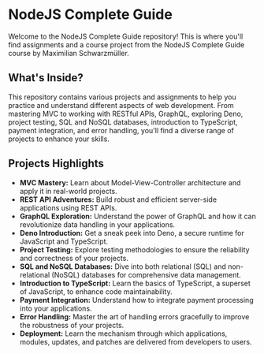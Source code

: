 # NodeJS Complete Guide

Welcome to the NodeJS Complete Guide repository! This is where you'll find assignments and a course project from the NodeJS Complete Guide course by Maximilian Schwarzmüller.

## What's Inside?

This repository contains various projects and assignments to help you practice and understand different aspects of web development. From mastering MVC to working with RESTful APIs, GraphQL, exploring Deno, project testing, SQL and NoSQL databases, introduction to TypeScript, payment integration, and error handling, you'll find a diverse range of projects to enhance your skills.

## Projects Highlights

- **MVC Mastery:** Learn about Model-View-Controller architecture and apply it in real-world projects.
- **REST API Adventures:** Build robust and efficient server-side applications using REST APIs.
- **GraphQL Exploration:** Understand the power of GraphQL and how it can revolutionize data handling in your applications.
- **Deno Introduction:** Get a sneak peek into Deno, a secure runtime for JavaScript and TypeScript.
- **Project Testing:** Explore testing methodologies to ensure the reliability and correctness of your projects.
- **SQL and NoSQL Databases:** Dive into both relational (SQL) and non-relational (NoSQL) databases for comprehensive data management.
- **Introduction to TypeScript:** Learn the basics of TypeScript, a superset of JavaScript, to enhance code maintainability.
- **Payment Integration:** Understand how to integrate payment processing into your applications.
- **Error Handling:** Master the art of handling errors gracefully to improve the robustness of your projects.
- **Deployment:** Learn the mechanism through which applications, modules, updates, and patches are delivered from developers to users.
